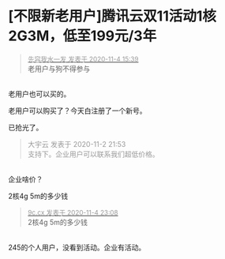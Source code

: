 # [不限新老用户]腾讯云双11活动1核2G3M，低至199元/3年


<div class="quote"><blockquote><font size="2"><a href="https://www.hostloc.com/forum.php?mod=redirect&amp;goto=findpost&amp;pid=9402046&amp;ptid=761440" target="_blank"><font color="#999999">先容我水一发 发表于 2020-11-4 15:39</font></a></font><br />
老用户与狗不得参与</blockquote></div><br />
老用户也可以买的。

老用户可以购买了？今天白注册了一个新号。<img src="static/image/smiley/default/cry.gif" smilieid="4" border="0" alt="" />

已抢光了。<img src="static/image/smiley/default/lol.gif" smilieid="12" border="0" alt="" />

<div class="quote"><blockquote><font color="#999999">大宇云 发表于 2020-11-2 21:53</font><br />
<font color="#999999">支持下。企业用户可以联系我们超低价格。</font></blockquote></div><br />
企业啥价？

2核4g 5m的多少钱

<div class="quote"><blockquote><font size="2"><a href="https://www.hostloc.com/forum.php?mod=redirect&amp;goto=findpost&amp;pid=9404166&amp;ptid=761440" target="_blank"><font color="#999999">9c.cx 发表于 2020-11-4 23:08</font></a></font><br />
2核4g 5m的多少钱</blockquote></div><br />
245的个人用户，没看到活动。企业有活动。
